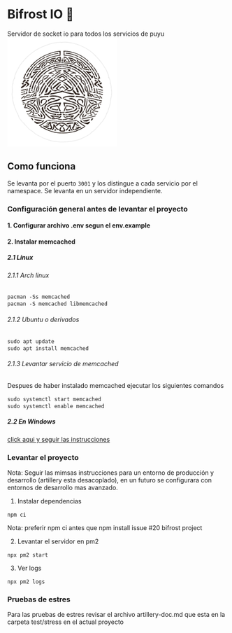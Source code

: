 # Bifrost IO 🌈
Servidor de socket io para todos los servicios de puyu  
![alt text](bifrost.png "Bifrost")
## Como funciona
Se levanta por el puerto `3001` y los distingue a cada servicio por el namespace. 
Se levanta en un servidor independiente.

### Configuración general antes de levantar el proyecto
#### 1. Configurar archivo .env segun el env.example

#### 2. Instalar memcached

##### 2.1 Linux

###### 2.1.1 Arch linux
```
pacman -Ss memcached
pacman -S memcached libmemcached
```

###### 2.1.2 Ubuntu o derivados
```
sudo apt update
sudo apt install memcached
```

###### 2.1.3 Levantar servicio de memcached
Despues de haber instalado memcached ejecutar los siguientes comandos
```
sudo systemctl start memcached
sudo systemctl enable memcached
```

##### 2.2 En Windows
[click aqui y seguir las instrucciones](https://stackoverflow.com/questions/59476616/install-memcached-on-windows)

### Levantar el proyecto 

Nota: Seguir las mimsas instrucciones para un entorno de producción y desarrollo (artillery esta desacoplado), en un futuro se configurara con entornos de desarrollo mas avanzado.

1. Instalar dependencias 
```
npm ci
```

Nota: preferir npm ci antes que npm install issue #20 bifrost project

2. Levantar el servidor en pm2
```
npx pm2 start 
```

3. Ver logs 
```
npx pm2 logs
```

### Pruebas de estres
Para las pruebas de estres revisar el archivo artillery-doc.md 
que esta en la carpeta test/stress en el actual proyecto
